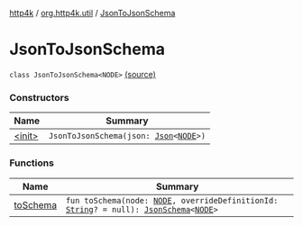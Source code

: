 [http4k](../../index.md) / [org.http4k.util](../index.md) / [JsonToJsonSchema](./index.md)

# JsonToJsonSchema

`class JsonToJsonSchema<NODE>` [(source)](https://github.com/http4k/http4k/blob/master/http4k-contract/src/main/kotlin/org/http4k/util/JsonSchema.kt#L12)

### Constructors

| Name | Summary |
|---|---|
| [&lt;init&gt;](-init-.md) | `JsonToJsonSchema(json: `[`Json`](../../org.http4k.format/-json/index.md)`<`[`NODE`](index.md#NODE)`>)` |

### Functions

| Name | Summary |
|---|---|
| [toSchema](to-schema.md) | `fun toSchema(node: `[`NODE`](index.md#NODE)`, overrideDefinitionId: `[`String`](https://kotlinlang.org/api/latest/jvm/stdlib/kotlin/-string/index.html)`? = null): `[`JsonSchema`](../-json-schema/index.md)`<`[`NODE`](index.md#NODE)`>` |
